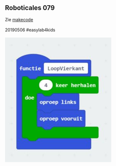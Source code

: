## Roboticales 079 <br>
Zie <a href="https://makecode.microbit.org/_4HEEhPdkj7ak" target="_blank">makecode</a> <br>
<br>
20190506 #easylab4kids<br>
<br>
<img src="https://github.com/pappavis/Easylab4kids_lessen/blob/master/lesmateriaal/079_Microbit_beebot_emulatie/plaatjes/loop_vierkant.jpg?raw=true" width="70%" hieght="70%"><br>
<br>
